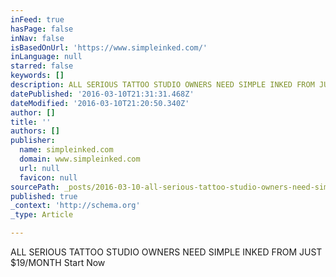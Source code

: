 ```yaml
---
inFeed: true
hasPage: false
inNav: false
isBasedOnUrl: 'https://www.simpleinked.com/'
inLanguage: null
starred: false
keywords: []
description: ALL SERIOUS TATTOO STUDIO OWNERS NEED SIMPLE INKED FROM JUST $19/MONTH Start Now
datePublished: '2016-03-10T21:31:31.468Z'
dateModified: '2016-03-10T21:20:50.340Z'
author: []
title: ''
authors: []
publisher:
  name: simpleinked.com
  domain: www.simpleinked.com
  url: null
  favicon: null
sourcePath: _posts/2016-03-10-all-serious-tattoo-studio-owners-need-simple-inked-from-just.md
published: true
_context: 'http://schema.org'
_type: Article

---
```

ALL SERIOUS TATTOO STUDIO OWNERS NEED SIMPLE INKED FROM JUST $19/MONTH Start Now